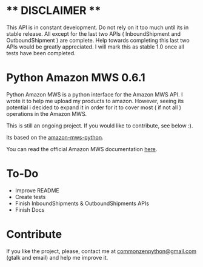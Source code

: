 # ** DISCLAIMER **
This API is in constant development. Do not rely on it too much until its in stable release.
All except for the last two APIs ( InboundShipment and OutboundShipment ) are complete.
Help towards completing this last two APIs would be greatly appreciated.
I will mark this as stable 1.0 once all tests have been completed.

# Python Amazon MWS 0.6.1

Python Amazon MWS is a python interface for the Amazon MWS API.
I wrote it to help me upload my products to amazon. However, seeing its potential i decided
to expand it in order for it to cover most ( if not all ) operations in the Amazon MWS.

This is still an ongoing project. If you would like to contribute, see below :).


Its based on the [amazon-mws-python](https://bitbucket.org/richardpenman/amazon-mws-python).

You can read the official Amazon MWS documentation [here](https://developer.amazonservices.com/).

# To-Do

* Improve README
* Create tests
* Finish InboundShipments & OutboundShipments APIs
* Finish Docs

# Contribute

If you like the project, please, contact me at commonzenpython@gmail.com (gtalk and email) and help me improve it.
